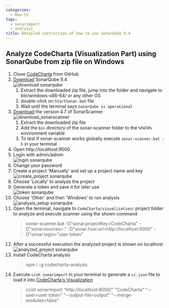```yaml
---
categories:
  - How-to
tags:
  - sonarimport
  - analysis
title: Detailed instruction of how to use SonarQube 9.4
---
```


## Analyze CodeCharta (Visualization Part) using SonarQube from zip file on Windows

1. Clone [CodeCharta](https://github.com/MaibornWolff/codecharta) from GitHub
2. [Download](https://www.sonarqube.org/downloads/) SonarQube 9.4 \
   ![download sonarqube]({{site.baseurl}}/assets/images/docs/how-to/download_sonarqube_9_4.png)
   1. Extract the downloaded zip file, jump into the folder and navigate to bin/windows-x86-64/ or any other OS
   2. double-click on `StartSonar.bat` file
   3. Wait until the terminal says `SonarQube is operational`
3. [Download](https://docs.sonarqube.org/latest/analysis/scan/sonarscanner/) the version 4.7 of SonarScanner \
   ![download_sonarscanner]({{site.baseurl}}/assets/images/docs/how-to/download_sonarscanner.png)
   1. Extract the downloaded zip file
   2. Add the `bin` directory of the sonar-scanner folder to the `%PATH%` environment variable
   3. To test if sonar-scanner works globally execute `sonar-scanner.bat -h` in your terminal
4. Open http://localhost:9000
5. Login with admin/admin \
   ![login sonarqube]({{site.baseurl}}/assets/images/docs/how-to/login_sonarqube.png)
6. Change your password
7. Create a project 'Manually' and set up a project name and key \
   ![create_project sonarqube]({{site.baseurl}}/assets/images/docs/how-to/create_project_sonarqube.png)
8. Choose 'Locally' to analyze the project
9. Generate a token and save it for later use \
   ![token sonarqube]({{site.baseurl}}/assets/images/docs/how-to/token_sonarqube.png)
10. Choose 'Other' and then 'Windows' to run analysis \
    ![analysis_setup sonarqube]({{site.baseurl}}/assets/images/docs/how-to/analysis_setup_sonarqube.png)
11. Open the terminal, navigate to `CodeCharta/visualization/` project folder to analyze and execute scanner using the shown command
    > sonar-scanner.bat -D"sonar.projectKey=CodeCharta" -D"sonar.sources=." -D"sonar.host.url=http://localhost:9000" -D"sonar.login="user token"
12. After a successful execution the analyzed project is shown on localhost \
    ![analyzed_project sonarqube]({{site.baseurl}}/assets/images/docs/how-to/analyzed_project_sonarqube.png)
13. Install CodeCharta analysis
    > npm i -g codecharta-analysis
14. Execute `ccsh sonarimport` in your terminal to generate a `cc.json` file to load it into [CodeCharta's Visualization](https://maibornwolff.github.io/codecharta/visualization/app/index.html?file=codecharta.cc.json.gz&file=codecharta_analysis.cc.json.gz)
    > ccsh sonarimport "http://localhost:9000/" "CodeCharta" "--user=user token" "--output-file=output" "--merge-modules=false"

